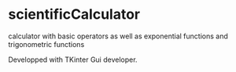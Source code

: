 # scientificCalculator
calculator with basic operators as well as exponential functions and trigonometric functions

Developped with TKinter Gui developer. 


